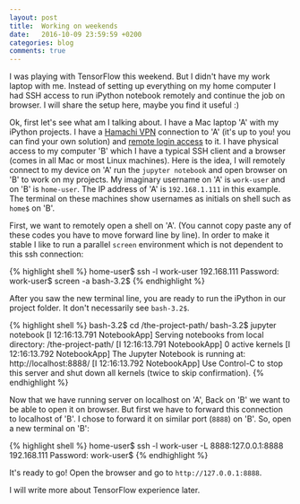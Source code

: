 ```yaml
---
layout: post
title:  Working on weekends
date:   2016-10-09 23:59:59 +0200
categories: blog
comments: true
---
```


I was playing with TensorFlow this weekend. But I didn't have my work laptop with me. Instead of setting up everything on my home computer I had SSH access to run iPython notebook remotely and continue the job on browser. I will share the setup here, maybe you find it useful :)

Ok, first let's see what am I talking about. I have a Mac laptop 'A' with my iPython projects. I have a [Hamachi VPN](https://en.wikipedia.org/wiki/LogMeIn_Hamachi) connection to 'A' (it's up to you! you can find your own solution) and [remote login access](https://support.apple.com/kb/PH18726) to it. I have physical access to my computer 'B' which I have a typical SSH client and a browser (comes in all Mac or most Linux machines). Here is the idea, I will remotely connect to my device on 'A' run the `jupyter notebook` and open browser on 'B' to work on my projects. My imaginary username on 'A' is `work-user` and on 'B' is `home-user`. The IP address of 'A' is `192.168.1.111` in this example. The terminal on these machines show usernames as initials on shell such as `home$` on 'B'.

First, we want to remotely open a shell on 'A'. (You cannot copy paste any of these codes you have to move forward line by line). In order to make it stable I like to run a parallel `screen` environment which is not dependent to this ssh connection:

{% highlight shell %}
home-user$ ssh -l work-user 192.168.111
Password:
work-user$ screen -a
bash-3.2$
{% endhighlight %}

After you saw the new terminal line, you are ready to run the iPython in our project folder. It don't necessarily see `bash-3.2$`.

{% highlight shell %}
bash-3.2$ cd /the-project-path/
bash-3.2$ jupyter notebook
[I 12:16:13.791 NotebookApp] Serving notebooks from local directory: /the-project-path/
[I 12:16:13.791 NotebookApp] 0 active kernels
[I 12:16:13.792 NotebookApp] The Jupyter Notebook is running at: http://localhost:8888/
[I 12:16:13.792 NotebookApp] Use Control-C to stop this server and shut down all kernels (twice to skip confirmation).
{% endhighlight %}

Now that we have running server on localhost on 'A', Back on 'B' we want to be able to open it on browser. But first we have to forward this connection to localhost of 'B'. I chose to forward it on similar port (`8888`) on 'B'. So, open a new terminal on 'B':

{% highlight shell %}
home-user$ ssh -l work-user -L 8888:127.0.0.1:8888 192.168.111
Password:
work-user$
{% endhighlight %}

It's ready to go! Open the browser and go to `http://127.0.0.1:8888`.

I will write more about TensorFlow experience later.
